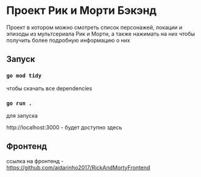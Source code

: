 # Проект Рик и Морти Бэкэнд

Проект в котором можно смотреть список персонажей, локации и эпизоды из мультсериала Рик и Морти, а также нажимать на них чтобы
получить более подробную информацию о них

## Запуск

### `go mod tidy`
чтобы скачать все dependencies
### `go run .`
для запуска

http://localhost:3000 - будет доступно здесь

## Фронтенд

ссылка на фронтенд - https://github.com/aidarinho2017/RickAndMortyFrontend